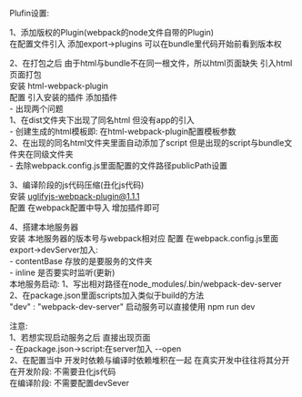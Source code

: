 #  

Plufin设置:  

1、添加版权的Plugin(webpack的node文件自带的Plugin)  
在配置文件引入 添加export->plugins
        可以在bundle里代码开始前看到版本权  

2、在打包之后 由于html与bundle不在同一根文件，所以html页面缺失
引入html页面打包  
安装 html-webpack-plugin  
配置 引入安装的插件 添加插件  
        - 出现两个问题  
                1、在dist文件夹下出现了同名html 但没有app的引入  
                 - 创建生成的html模板即: 在html-webpack-plugin配置模板参数  
                2、在出现的同名html文件夹里面自动添加了script
                但是出现的script与bundle文件夹在同级文件夹  
                - 去除webpack.config.js里面配置的文件路径publicPath设置  

3、编译阶段的js代码压缩(丑化js代码)  
安装 uglifyjs-webpack-plugin@1.1.1  
配置 在webpack配置中导入 增加插件即可  

4、搭建本地服务器  
安装 本地服务器的版本号与webpack相对应
配置 在webpack.config.js里面export->devServer加入:  
        - contentBase 存放的是要服务的文件夹  
        - inline 是否要实时监听(更新)  
本地服务启动: 1、写出相对路径在node_modules/.bin/webpack-dev-server  
             2、在package.json里面scripts加入类似于build的方法  
             "dev" : "webpack-dev-server" 启动服务可以直接使用 npm run dev  

注意:  
1、若想实现启动服务之后 直接出现页面  
        - 在package.json->script:在server加入 --open  
2、在配置当中 开发时依赖与编译时依赖堆积在一起 在真实开发中往往将其分开  
在开发阶段: 不需要丑化js代码  
在编译阶段: 不需要配置devSever  
